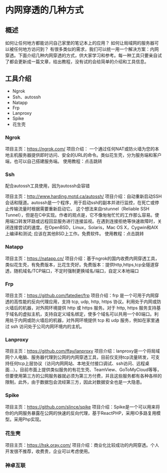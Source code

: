 # 内网穿透的几种方式


## 概述
如何让任何地方都能访问自己家里的笔记本上的应用？
如何让局域网的服务器可以被任何地方访问到？
有很多类似的需求，我们可以统一用一个解决方案：内网穿透。下面介绍几种内网穿透的方式，供大家学习和参考。每一种工具只要亲自试了都会更新成一篇文章，给出教程，没有试的会给简单的介绍和工具信息。

## 工具介绍
* Ngrok
* Ssh、autossh
* Natapp
* Frp
* Lanproxy
* Spike
* 花生壳

### Ngrok
项目主页：https://ngrok.com/
项目介绍： 一个通过任何NAT或防火墙为您的本地主机服务器提供即时访问、安全的URL的命令。类似花生壳，分为服务端和客户端，也可以自己搭建服务端。
使用教程：点击跳转

### Ssh
配合autossh工具使用，因为autossh会容错

项目主页：http://www.harding.motd.ca/autossh/
项目介绍：自动重新启动SSH会话和隧道。autossh是一个程序，用于启动ssh的副本并进行监控，在死亡或停止传输流量时根据需要重新启动它。 这个想法来自rstunnel（Reliable SSH Tunnel），但是在C中实现。作者的观点是，它不像匆匆忙忙的工作那么容易。使用端口转发环路或远程回显服务进行连接监视。在遇到连接拒绝等快速故障时，关闭连接尝试的速度。在OpenBSD，Linux，Solaris，Mac OS X，Cygwin和AIX上编译和测试; 应该在其他BSD上工作。免费软件。
使用教程：点击跳转

### Natapp
项目主页：https://natapp.cn/
项目介绍：基于ngrok的国内收费内网穿透工具，类似花生壳，有免费版本，比花生壳好。免费版本：提供http,https,tcp全隧道穿透，随机域名/TCP端口，不定时强制更换域名/端口，自定义本地端口

### Frp
项目主页：https://github.com/fatedier/frp
项目介绍：frp 是一个可用于内网穿透的高性能的反向代理应用，支持 tcp, udp, http, https 协议。利用处于内网或防火墙后的机器，对外网环境提供 http 或 https 服务。对于 http, https 服务支持基于域名的虚拟主机，支持自定义域名绑定，使多个域名可以共用一个80端口。利用处于内网或防火墙后的机器，对外网环境提供 tcp 和 udp 服务，例如在家里通过 ssh 访问处于公司内网环境内的主机。

### Lanproxy
项目主页：https://github.com/ffay/lanproxy
项目介绍：lanproxy是一个将局域网个人电脑、服务器代理到公网的内网穿透工具，目前仅支持tcp流量转发，可支持任何tcp上层协议（访问内网网站、本地支付接口调试、ssh访问、远程桌面...）。目前市面上提供类似服务的有花生壳、TeamView、GoToMyCloud等等，但要使用第三方的公网服务器就必须为第三方付费，并且这些服务都有各种各样的限制，此外，由于数据包会流经第三方，因此对数据安全也是一大隐患。
### Spike
项目主页：https://github.com/slince/spike
项目介绍：Spike是一个可以用来将你的内网服务暴露在公网的快速的反向代理，基于ReactPHP，采用IO多路复用模型。采用Php实现。
### 花生壳
项目主页：https://hsk.oray.com/
项目介绍：商业化比较成功的内网穿透。个人开发很不推荐，收费贵，企业可以考虑使用。

### 神卓互联
